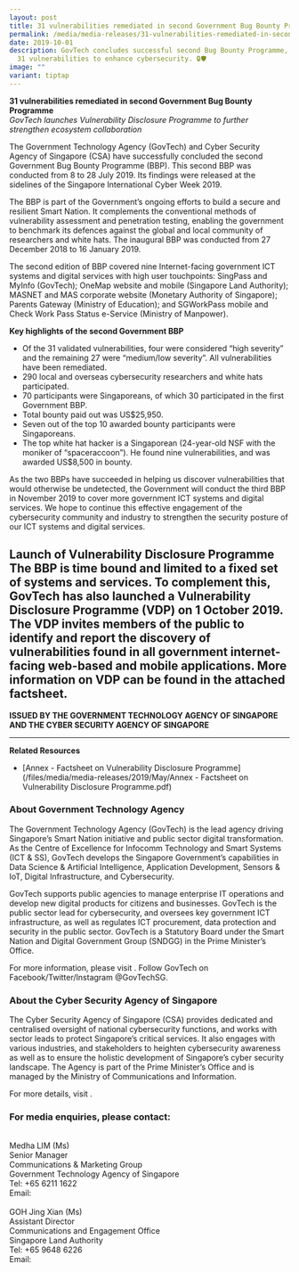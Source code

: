 ```yaml
---
layout: post
title: 31 vulnerabilities remediated in second Government Bug Bounty Programme
permalink: /media/media-releases/31-vulnerabilities-remediated-in-second-government-bug-bounty-programme/
date: 2019-10-01
description: GovTech concludes successful second Bug Bounty Programme, remedying
  31 vulnerabilities to enhance cybersecurity. 🔒🛡️
image: ""
variant: tiptap
---
```

**31 vulnerabilities remediated in second Government Bug Bounty Programme**<br>
*GovTech launches Vulnerability Disclosure Programme to further strengthen ecosystem collaboration*

The Government Technology Agency (GovTech) and Cyber Security Agency of Singapore (CSA) have successfully concluded the second Government Bug Bounty Programme (BBP). This second BBP was conducted from 8 to 28 July 2019. Its findings were released at the sidelines of the Singapore International Cyber Week 2019.

The BBP is part of the Government’s ongoing efforts to build a secure and resilient Smart Nation. It complements the conventional methods of vulnerability assessment and penetration testing, enabling the government to benchmark its defences against the global and local community of researchers and white hats. The inaugural BBP was conducted from 27 December 2018 to 16 January 2019.

The second edition of BBP covered nine Internet-facing government ICT systems and digital services with high user touchpoints: SingPass and MyInfo (GovTech); OneMap website and mobile (Singapore Land Authority); MASNET and MAS corporate website (Monetary Authority of Singapore); Parents Gateway (Ministry of Education); and SGWorkPass mobile and Check Work Pass Status e-Service (Ministry of Manpower).

**Key highlights of the second Government BBP**
* Of the 31 validated vulnerabilities, four were considered “high severity” and the remaining 27 were “medium/low severity”. All vulnerabilities have been remediated.
* 290 local and overseas cybersecurity researchers and white hats participated.
* 70 participants were Singaporeans, of which 30 participated in the first Government BBP.
* Total bounty paid out was US$25,950.
* Seven out of the top 10 awarded bounty participants were Singaporeans.
* The top white hat hacker is a Singaporean (24-year-old NSF with the moniker of “spaceraccoon”). He found nine vulnerabilities, and was awarded US$8,500 in bounty.

As the two BBPs have succeeded in helping us discover vulnerabilities that would otherwise be undetected, the Government will conduct the third BBP in November 2019 to cover more government ICT systems and digital services. We hope to continue this effective engagement of the cybersecurity community and industry to strengthen the security posture of our ICT systems and digital services.

**Launch of Vulnerability Disclosure Programme**
The BBP is time bound and limited to a fixed set of systems and services. To complement this, GovTech has also launched a Vulnerability Disclosure Programme (VDP) on 1 October 2019. The VDP invites members of the public to identify and report the discovery of vulnerabilities found in all government internet-facing web-based and mobile applications. More information on VDP can be found in the attached factsheet.
---

**ISSUED BY THE GOVERNMENT TECHNOLOGY AGENCY OF SINGAPORE AND THE CYBER SECURITY AGENCY OF SINGAPORE**

---
**Related Resources**
* [Annex - Factsheet on Vulnerability Disclosure Programme](/files/media/media-releases/2019/May/Annex - Factsheet on Vulnerability Disclosure Programme.pdf)

### **About Government Technology Agency**
The Government Technology Agency (GovTech) is the lead agency driving Singapore’s Smart Nation initiative and public sector digital transformation. As the Centre of Excellence for Infocomm Technology and Smart Systems (ICT &amp; SS), GovTech develops the Singapore Government’s capabilities in Data Science &amp; Artificial Intelligence, Application Development, Sensors &amp; IoT, Digital Infrastructure, and Cybersecurity.  

GovTech supports public agencies to manage enterprise IT operations and develop new digital products for citizens and businesses. GovTech is the public sector lead for cybersecurity, and oversees key government ICT infrastructure, as well as regulates ICT procurement, data protection and security in the public sector.  GovTech is a Statutory Board under the Smart Nation and Digital Government Group (SNDGG) in the Prime Minister’s Office. 

For more information, please visit . Follow GovTech on Facebook/Twitter/Instagram @GovTechSG.


### **About the Cyber Security Agency of Singapore**
The Cyber Security Agency of Singapore (CSA) provides dedicated and centralised oversight of national cybersecurity functions, and works with sector leads to protect Singapore’s critical services. It also engages with various industries, and stakeholders to heighten cybersecurity awareness as well as to ensure the holistic development of Singapore’s cyber security landscape. The Agency is part of the Prime Minister’s Office and is managed by the Ministry of Communications and Information.

For more details, visit .


### **For media enquiries, please contact:**
<br>Medha LIM (Ms)
<br>Senior Manager
<br>Communications &amp; Marketing Group
<br>Government Technology Agency of Singapore
<br>Tel: +65 6211 1622
<br>Email: 
<br>
<br>GOH Jing Xian (Ms)
<br>Assistant Director
<br>Communications and Engagement Office
<br>Singapore Land Authority
<br>Tel: +65 9648 6226
<br>Email:
